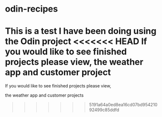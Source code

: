 # odin-recipes
This is a test I have been doing using the Odin project
<<<<<<< HEAD
If you would like to see finished projects please view,
the weather app and customer project
=======

If you would like to see finished projects please view,

the weather app and customer projects
>>>>>>> 5191a64a0ed8ea16cd07bd95421092499c85ddfd

